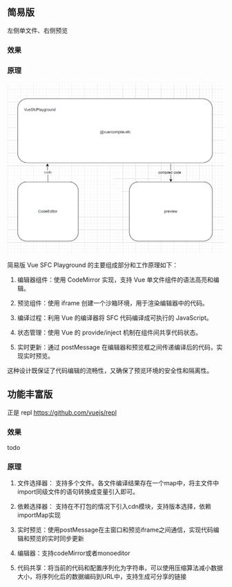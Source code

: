 ## 简易版

左侧单文件、右侧预览

### 效果

<vue-sfc-playground-simple />


### 原理

![Vue SFC Playground 简易版原理图](/vuesfcsimple.png)

简易版 Vue SFC Playground 的主要组成部分和工作原理如下：

1. 编辑器组件：使用 CodeMirror 实现，支持 Vue 单文件组件的语法高亮和编辑。

2. 预览组件：使用 iframe 创建一个沙箱环境，用于渲染编辑器中的代码。

3. 编译过程：利用 Vue 的编译器将 SFC 代码编译成可执行的 JavaScript。

4. 状态管理：使用 Vue 的 provide/inject 机制在组件间共享代码状态。

5. 实时更新：通过 postMessage 在编辑器和预览框之间传递编译后的代码，实现实时预览。

这种设计既保证了代码编辑的流畅性，又确保了预览环境的安全性和隔离性。

## 功能丰富版

正是 repl https://github.com/vuejs/repl

### 效果

todo

### 原理
1. 文件选择器： 支持多个文件。各文件编译结果存在一个map中，将主文件中import同级文件的语句转换成变量引入即可。

2. 依赖选择器： 支持在不打包的情况下引入cdn模块，支持版本选择，依赖importMap实现

3. 实时预览：使用postMessage在主窗口和预览iframe之间通信，实现代码编辑和预览的实时同步更新

4. 编辑器：支持codeMirror或者monoeditor

5. 代码共享：将当前的代码和配置序列化为字符串，可以使用压缩算法减小数据大小，将序列化后的数据编码到URL中，支持生成可分享的链接

